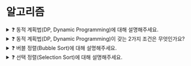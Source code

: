 # 알고리즘   

<details>
<summary>❓ 동적 계획법(DP, Dynamic Programming)에 대해 설명해주세요.</summary>
<div markdown="1">

주어진 문제를 풀기 위해, 문제를 여러 개의 하위 문제로 나누어 푸는 방법을 말합니다.

동적 계획법에서는 어떤 부분 문제가 다른 문제들을 해결하는데 사용될 수 있어, 답을 여러 번 계산하는 대신 한 번만 계산하고

그 결과를 재활용하는 메모이제이션(Memoization) 기법으로 속도를 향상 시킬 수 있습니다.

* 메모이제이션: 동일한 계산을 반복해야 할 때, 이전에 계산한 값을 재사용함으로써 동일한 계산의 반복 수행을 제거하여 프로그램 실행 속도를 빠르게 하는 기술

</div>
</details>

<details>
<summary>❓ 동적 계획법(DP, Dynamic Programming)이 갖는 2가지 조건은 무엇인가요?</summary>
<div markdown="1">

1. **중복되는 부분(작은) 문제**
    
    중복되는 부분 문제는 나눠진 부분 문제가 중복되는 경우로, 메모이제이션 기법을 사용해 중복 계산을 없앱니다.
    
2. **최적 부분 구조**
    
    최적 부분 구조를 가진다는 것은 전체 문제의 최적해가 부분 문제의 최적해들로써 구성된다는 것입니다.

</div>
</details>

<details>
<summary>❓ 버블 정렬(Bubble Sort)에 대해 설명해주세요.</summary>
<div markdown="1">

버블 벙렬은 서로 인접한 두 원소를 비교하여 정렬하는 알고리즘입니다.

0번 인덱스부터 n-1번 인덱스까지 n번까지의 모든 인덱스를 비교하며 정렬합니다.

시간 복잡도는 O(n^2)입니다.
![bubble](https://github.com/whdydrhks/CS/assets/109534450/c3d10eeb-f08c-4363-b565-2da91e1433dd)

</div>
</details>

<details>
<summary>❓ 선택 정렬(Selection Sort)에 대해 설명해주세요.</summary>
<div markdown="1">

선택 정렬은 첫 번째 값을 두 번째부터 마지막 값까지 차례대로 비교하여 최솟값을 찾아 첫 번째에 놓고,

두 번째 값을 세 번째부터 마지막 값까지 비교하여 최솟값을 찾아 두 번째 위치에 놓는 과정을 반복하며 정렬하는 알고리즘입니다.

시간 복잡도는 O(n^2)입니다.
![selection](https://github.com/whdydrhks/CS/assets/109534450/977e60e6-154f-438e-b696-b2c381076299)


</div>
</details>